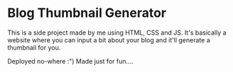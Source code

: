 # Blog Thumbnail Generator

This is a side project made by me using HTML, CSS and JS. It's basically a website where you can input a bit about your blog and it'll generate a thumbnail for you.

Deployed no-where :")
Made just for fun....
